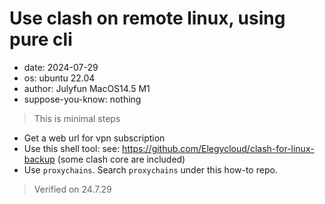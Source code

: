 # Use clash on remote linux, using pure cli
- date: 2024-07-29
- os: ubuntu 22.04
- author: Julyfun MacOS14.5 M1
- suppose-you-know: nothing

> This is minimal steps

- Get a web url for vpn subscription
- Use this shell tool: see: https://github.com/Elegycloud/clash-for-linux-backup (some clash core are included)
- Use `proxychains`. Search `proxychains` under this how-to repo.

> Verified on 24.7.29

